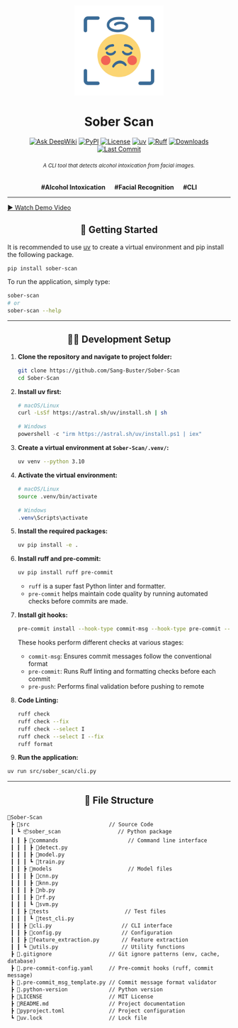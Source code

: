 <div align="center">
   <a href="https://github.com/Sang-Buster/Sober-Scan">
      <img src="https://raw.githubusercontent.com/Sang-Buster/Sober-Scan/refs/heads/main/README.assets/logo.png" width=40% alt="logo">
   </a>
   <h1>Sober Scan</h1>
   <a href="https://deepwiki.com/Sang-Buster/Sober-Scan"><img src="https://deepwiki.com/badge.svg" alt="Ask DeepWiki"></a>
   <a href="https://pypi.org/project/sober-scan/"><img src="https://img.shields.io/pypi/v/sober-scan" alt="PyPI"></a>
   <a href="https://github.com/Sang-Buster/Sober-Scan/blob/main/LICENSE"><img src="https://img.shields.io/github/license/Sang-Buster/Sober-Scan" alt="License"></a>
   <a href="https://github.com/astral-sh/uv"><img src="https://img.shields.io/endpoint?url=https://raw.githubusercontent.com/astral-sh/uv/main/assets/badge/v0.json" alt="uv"></a>
   <a href="https://github.com/astral-sh/ruff"><img src="https://img.shields.io/endpoint?url=https://raw.githubusercontent.com/astral-sh/ruff/main/assets/badge/v2.json" alt="Ruff"></a>
   <a href="https://pepy.tech/project/sober-scan"><img src="https://img.shields.io/pypi/dm/sober-scan" alt="Downloads"></a>
   <a href="https://github.com/Sang-Buster/Sober-Scan/commits/main"><img src="https://img.shields.io/github/last-commit/Sang-Buster/Sober-Scan" alt="Last Commit"></a>
   <h6><small>A CLI tool that detects alcohol intoxication from facial images.</small></h6>
   <p><b>#Alcohol Intoxication &emsp; #Facial Recognition &emsp; #CLI</b></p>
</div>

---

[▶️ Watch Demo Video]()

<div align="center">
  <h2>🚀 Getting Started</h2>
</div>

It is recommended to use [uv](https://docs.astral.sh/uv/getting-started/installation/) to create a virtual environment and pip install the following package.

```bash
pip install sober-scan
```

To run the application, simply type:

```bash
sober-scan
# or
sober-scan --help
```

---

<div align="center">
  <h2>👨‍💻 Development Setup</h2>
</div>

1. **Clone the repository and navigate to project folder:**
   ```bash
   git clone https://github.com/Sang-Buster/Sober-Scan
   cd Sober-Scan
   ```

2. **Install uv first:**
   ```bash
   # macOS/Linux
   curl -LsSf https://astral.sh/uv/install.sh | sh
   ```

   ```powershell
   # Windows
   powershell -c "irm https://astral.sh/uv/install.ps1 | iex"
   ```

3. **Create a virtual environment at `Sober-Scan/.venv/`:**
   ```bash
   uv venv --python 3.10
   ```

4. **Activate the virtual environment:**
   ```bash
   # macOS/Linux
   source .venv/bin/activate
   ```

   ```powershell
   # Windows
   .venv\Scripts\activate
   ```

5. **Install the required packages:**
   ```bash
   uv pip install -e .
   ```

6. **Install ruff and pre-commit:**
   ```bash
   uv pip install ruff pre-commit
   ```
   - `ruff` is a super fast Python linter and formatter.
   - `pre-commit` helps maintain code quality by running automated checks before commits are made.

7. **Install git hooks:**
   ```bash
   pre-commit install --hook-type commit-msg --hook-type pre-commit --hook-type pre-push
   ```

   These hooks perform different checks at various stages:
   - `commit-msg`: Ensures commit messages follow the conventional format
   - `pre-commit`: Runs Ruff linting and formatting checks before each commit
   - `pre-push`: Performs final validation before pushing to remote
  
8. **Code Linting:**
   ```bash
   ruff check
   ruff check --fix
   ruff check --select I
   ruff check --select I --fix
   ruff format
   ```

9.  **Run the application:**
   ```bash
   uv run src/sober_scan/cli.py
   ```

---

<div align="center">
  <h2>📝 File Structure</h2>
</div>

```text
📂Sober-Scan
 ┣ 📂src                         // Source Code
 ┃ ┗ 📦sober_scan                  // Python package
 ┃ ┃ ┣ 📂commands                      // Command line interface
 ┃ ┃ ┃ ┣ 📄detect.py
 ┃ ┃ ┃ ┣ 📄model.py
 ┃ ┃ ┃ ┗ 📄train.py
 ┃ ┃ ┣ 📂models                        // Model files
 ┃ ┃ ┃ ┣ 📄cnn.py
 ┃ ┃ ┃ ┣ 📄knn.py
 ┃ ┃ ┃ ┣ 📄nb.py
 ┃ ┃ ┃ ┣ 📄rf.py
 ┃ ┃ ┃ ┗ 📄svm.py
 ┃ ┃ ┣ 📂tests                        // Test files
 ┃ ┃ ┃ ┗ 📄test_cli.py
 ┃ ┃ ┣ 📄cli.py                      // CLI interface
 ┃ ┃ ┣ 📄config.py                   // Configuration
 ┃ ┃ ┣ 📄feature_extraction.py       // Feature extraction
 ┃ ┃ ┗ 📄utils.py                    // Utility functions
 ┣ 📄.gitignore                  // Git ignore patterns (env, cache, database)
 ┣ 📄.pre-commit-config.yaml     // Pre-commit hooks (ruff, commit message)
 ┣ 📄.pre-commit_msg_template.py // Commit message format validator
 ┣ 📄.python-version             // Python version
 ┣ 📄LICENSE                     // MIT License
 ┣ 📄README.md                   // Project documentation
 ┣ 📄pyproject.toml              // Project configuration
 ┗ 📄uv.lock                     // Lock file
 ```